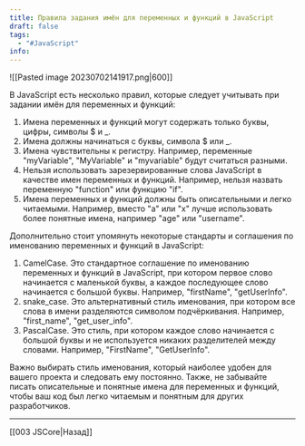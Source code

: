 ```yaml
---
title: Правила задания имён для переменных и функций в JavaScript
draft: false
tags:
  - "#JavaScript"
info:
---
```

![[Pasted image 20230702141917.png|600]]

В JavaScript есть несколько правил, которые следует учитывать при задании имён для переменных и функций:

1. Имена переменных и функций могут содержать только буквы, цифры, символы $ и \_.
2. Имена должны начинаться с буквы, символа $ или \_.
3. Имена чувствительны к регистру. Например, переменные "myVariable", "MyVariable" и "myvariable" будут считаться разными.
4. Нельзя использовать зарезервированные слова JavaScript в качестве имен переменных и функций. Например, нельзя назвать переменную "function" или функцию "if".
5. Имена переменных и функций должны быть описательными и легко читаемыми. Например, вместо "a" или "x" лучше использовать более понятные имена, например "age" или "username".

Дополнительно стоит упомянуть некоторые стандарты и соглашения по именованию переменных и функций в JavaScript:

1. CamelCase. Это стандартное соглашение по именованию переменных и функций в JavaScript, при котором первое слово начинается с маленькой буквы, а каждое последующее слово начинается с большой буквы. Например, "firstName", "getUserInfo".
2. snake_case. Это альтернативный стиль именования, при котором все слова в имени разделяются символом подчёркивания. Например, "first_name", "get_user_info".
3. PascalCase. Это стиль, при котором каждое слово начинается с большой буквы и не используется никаких разделителей между словами. Например, "FirstName", "GetUserInfo".

Важно выбирать стиль именования, который наиболее удобен для вашего проекта и следовать ему постоянно. Также, не забывайте писать описательные и понятные имена для переменных и функций, чтобы ваш код был легко читаемым и понятным для других разработчиков.

---

[[003 JSCore|Назад]]